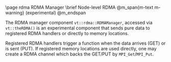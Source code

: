 \page rdma RDMA Manager
\brief Node-level RDMA @m_span{m-text m-warning} (experimental) @m_endspan

The RDMA manager component `vt::rdma::RDMAManager`, accessed via `vt::theRDMA()`
is an experimental component that sends pure data to registered RDMA handlers or
directly to memory locations.

Registered RDMA handlers trigger a function when the data arrives (GET) or is
sent (PUT). If registered memory locations are used directly, one may create a
RDMA channel which backs the GET/PUT by `MPI_Get`/`MPI_Put`.

